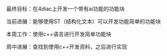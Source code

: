 最终目标：在4diac上开发一个带有ai功能的功能块

当前进展：能够使用ST（结构化文本）可以开发功能简单的功能块

本周工作：使用c++语言进行开发简单功能块

周中进展：查找到使用c++开发资料，之后进行实现